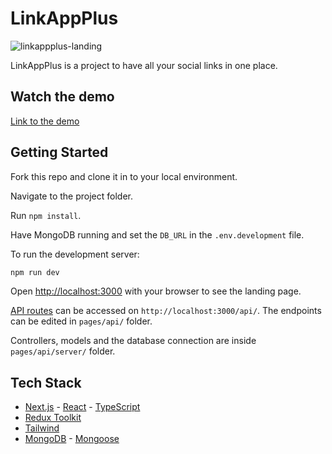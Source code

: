 # LinkAppPlus

![linkappplus-landing](https://github.com/CPHris/LinkAppPlus/assets/130067118/d13f77b6-6bd0-45e5-90d2-e809b55503f1)

LinkAppPlus is a project to have all your social links in one place. 

## Watch the demo

[Link to the demo](https://youtu.be/IRLtIqtumOg)

## Getting Started

Fork this repo and clone it in to your local environment.

Navigate to the project folder.

Run `npm install`.

Have MongoDB running and set the `DB_URL` in the `.env.development` file.

To run the development server:

```bash
npm run dev
```

Open [http://localhost:3000](http://localhost:3000) with your browser to see the landing page.

[API routes](https://nextjs.org/docs/api-routes/introduction) can be accessed on `http://localhost:3000/api/`. The endpoints can be edited in `pages/api/` folder.

Controllers, models and the database connection are inside `pages/api/server/` folder.

## Tech Stack

- [Next.js](https://github.com/vercel/next.js) - [React](https://github.com/facebook/react) - [TypeScript](https://github.com/microsoft/TypeScript)
- [Redux Toolkit](https://github.com/reduxjs/redux-toolkit)
- [Tailwind](https://github.com/tailwindlabs/tailwindcss)
- [MongoDB](https://github.com/mongodb/mongo) - [Mongoose](https://github.com/Automattic/mongoose)
